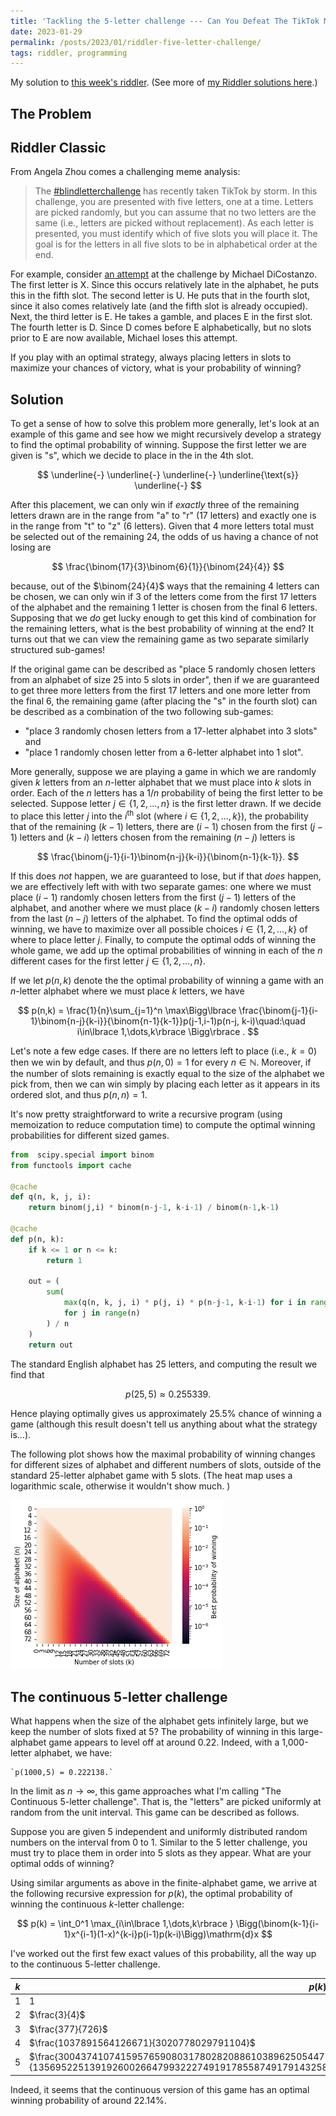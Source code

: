 ```yaml
---
title: 'Tackling the 5-letter challenge --- Can You Defeat The TikTok Meme? (Riddler 2023-01-27)'
date: 2023-01-29
permalink: /posts/2023/01/riddler-five-letter-challenge/
tags: riddler, programming
---
```


<script type="text/javascript" async
  src="https://cdn.mathjax.org/mathjax/latest/MathJax.js?config=TeX-MML-AM_CHTML">
</script>


My solution to [this week's riddler](https://fivethirtyeight.com/features/can-you-defeat-the-tiktok-meme/). (See more of [my Riddler solutions here](/riddlers).)

## The Problem

## Riddler Classic

From Angela Zhou comes a challenging meme analysis:

> The [#blindletterchallenge](https://www.tiktok.com/tag/blindletterchallenge) has recently taken TikTok by storm. In this challenge, you are presented with five letters, one at a time. Letters are picked randomly, but you can assume that no two letters are the same (i.e., letters are picked without replacement). As each letter is presented, you must identify which of five slots you will place it. The goal is for the letters in all five slots to be in alphabetical order at the end.
>
For example, consider [an attempt](https://www.tiktok.com/@michael.dicostanzo/video/7183869058045988138) at the challenge by Michael DiCostanzo. The first letter is X. Since this occurs relatively late in the alphabet, he puts this in the fifth slot. The second letter is U. He puts that in the fourth slot, since it also comes relatively late (and the fifth slot is already occupied). Next, the third letter is E. He takes a gamble, and places E in the first slot. The fourth letter is D. Since D comes before E alphabetically, but no slots prior to E are now available, Michael loses this attempt.
>
If you play with an optimal strategy, always placing letters in slots to maximize your chances of victory, what is your probability of winning?


## Solution

To get a sense of how to solve this problem more generally, let's look at an example of this game and see how we might recursively develop a strategy to find the optimal probability of winning. Suppose the first letter we are given is "s", which we decide to place in the in the 4th slot.

$$
\underline{-} \underline{-}  \underline{-}  \underline{\text{s}}  \underline{-}
$$

After this placement, we can only win if *exactly* three of the remaining letters drawn are in the range from "a" to "r" (17 letters) and exactly one is in the range from "t" to "z" (6 letters). Given that 4 more letters total must be selected out of the remaining 24, the odds of us having a chance of not losing are

$$
\frac{\binom{17}{3}\binom{6}{1}}{\binom{24}{4}}
$$

because, out of the $\binom{24}{4}$ ways that the remaining 4 letters can be chosen, we can only win if 3 of the letters come from the first 17 letters of the alphabet and the remaining 1 letter is chosen from the final 6 letters.  Supposing that we *do* get lucky enough to get this kind of combination for the remaining letters, what is the best probability of winning at the end? It turns out that we can view the remaining game as two separate similarly structured sub-games!

If the original game can be described as "place 5 randomly chosen letters from an alphabet of size 25 into 5 slots in order", then if we are guaranteed to get three more letters from the first 17 letters and one more letter from the final 6, the remaining game (after placing the "s" in the fourth slot) can be described as a combination of the two following sub-games:

- "place 3 randomly chosen letters from a 17-letter alphabet into 3 slots" and
- "place 1 randomly chosen letter from a 6-letter alphabet into 1 slot".

More generally, suppose we are playing a game in which we are randomly given $k$ letters from an $n$-letter alphabet that we must place into $k$ slots in order. Each of the $n$ letters has a $1/n$ probability of being the first letter to be selected. Suppose letter $j\in\lbrace 1,2,\dots,n\rbrace$ is the first letter drawn. If we decide to place this letter $j$ into the $i^\text{th}$ slot (where $i\in\lbrace 1,2,\dots,k\rbrace$), the probability that of the remaining ($k-1$) letters, there are $(i-1)$ chosen from the first $(j-1)$ letters and $(k-i)$ letters chosen from the remaining $(n-j)$ letters is

$$
\frac{\binom{j-1}{i-1}\binom{n-j}{k-i}}{\binom{n-1}{k-1}}.
$$

If this does *not* happen, we are guaranteed to lose, but if that *does* happen, we are effectively left with with two separate games: one where we must place $(i-1)$ randomly chosen letters from the first $(j-1)$ letters of the alphabet, and another where we must place $(k-i)$ randomly chosen letters from the last $(n-j)$ letters of the alphabet. To find the optimal odds of winning, we have to maximize over all possible choices $i\in\lbrace 1,2,\dots, k\rbrace$ of where to place letter $j$. Finally, to compute the optimal odds of winning the whole game, we add up the optimal probabilities of winning in each of the $n$ different cases for the first letter $j\in\lbrace 1,2,\dots, n\rbrace$.

If we let $p(n,k)$ denote the the optimal probability of winning a game with an $n$-letter alphabet where we must place $k$ letters, we have

$$
p(n,k) = \frac{1}{n}\sum_{j=1}^n \max\Bigg\lbrace \frac{\binom{j-1}{i-1}\binom{n-j}{k-i}}{\binom{n-1}{k-1}}p(j-1,i-1)p(n-j, k-i)\quad:\quad i\in\lbrace 1,\dots,k\rbrace \Bigg\rbrace .
$$

Let's note a few edge cases. If there are no letters left to place (i.e., $k=0$) then we win by default, and thus $p(n,0)=1$ for every $n\in\mathbb{N}$. Moreover, if the number of slots remaining is exactly equal to the size of the alphabet we pick from, then we can win simply by placing each letter as it appears in its ordered slot, and thus $p(n,n)=1$.

It's now pretty straightforward to write a recursive program (using memoization to reduce computation time) to compute the optimal winning probabilities for different sized games.

```python
from  scipy.special import binom
from functools import cache

@cache
def q(n, k, j, i):
	return binom(j,i) * binom(n-j-1, k-i-1) / binom(n-1,k-1)

@cache
def p(n, k):
    if k <= 1 or n <= k:
        return 1

    out = (
        sum(
            max(q(n, k, j, i) * p(j, i) * p(n-j-1, k-i-1) for i in range(k))
            for j in range(n)
        ) / n
    )
    return out
```

The standard English alphabet has 25 letters, and computing the result we find that

$$
p(25,5) \approx 0.255339.
$$

Hence playing optimally gives us approximately 25.5% chance of winning a game (although this result doesn't tell us anything about what the strategy is...).

The following plot shows how the maximal probability of winning changes for different sizes of alphabet and different numbers of slots, outside of the standard 25-letter alphabet game with 5 slots. (The heat map uses a logarithmic scale, otherwise it wouldn't show much. )

![Optimal probability f winning different games](/images/riddler/20230127_alphabet.png)

## The continuous 5-letter challenge

What happens when the size of the alphabet gets infinitely large, but we keep the number of slots fixed at 5? The probability of winning in this large-alphabet game appears to level off at around 0.22. Indeed, with a 1,000-letter alphabet, we have:

	`p(1000,5) = 0.222138.`

In the limit as $n\to\infty$, this game approaches what I'm calling "The Continuous 5-letter challenge". That is, the "letters" are picked uniformly at random from the unit interval. This game can be described as follows.

Suppose you are given 5 independent and uniformly distributed random numbers on the interval from 0 to 1. Similar to the 5 letter challenge, you must try to place them in order into 5 slots as they appear. What are your optimal odds of winning?

Using similar arguments as above in the finite-alphabet game, we arrive at the following recursive expression for $p(k)$, the optimal probability of winning the continuous $k$-letter challenge:

$$
p(k) = \int_0^1 \max_{i\in\lbrace 1,\dots,k\rbrace } \Bigg(\binom{k-1}{i-1}x^{i-1}(1-x)^{k-i}p(i-1)p(k-i)\Bigg)\mathrm{d}x
$$

I've worked out the first few exact values of this probability, all the way up to the continuous 5-letter challenge.

| $k$ | $p(k)$| |
|--|--|-|
|1 | 1| |
|2|$\frac{3}{4}$| |
|3|$\frac{377}{726}$| ≈0.519284|
|4|$\frac{1037891564126671}{3020778029791104}$|≈0.343584 |
|5|$\frac{300437410741595765908031780282088610389625054477278441195747716452053155421581064323185688795147}{1356952251391926002664799322274919178558749179143258568252348272194427343469119954161606283821760}$ |≈0.221406 |

Indeed, it seems that the continuous version of this game has an optimal winning probability of around 22.14%.
